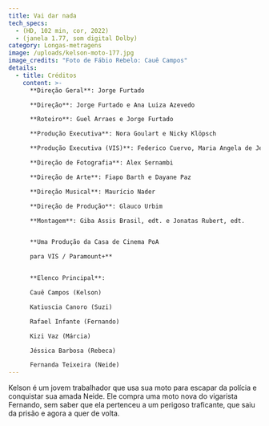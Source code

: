 ```yaml
---
title: Vai dar nada
tech_specs:
  - (HD, 102 min, cor, 2022)
  - (janela 1.77, som digital Dolby)
category: Longas-metragens
image: /uploads/kelson-moto-177.jpg
image_credits: "Foto de Fábio Rebelo: Cauê Campos"
details:
  - title: Créditos
    content: >-
      **Direção Geral**: Jorge Furtado

      **Direção**: Jorge Furtado e Ana Luiza Azevedo

      **Roteiro**: Guel Arraes e Jorge Furtado

      **Produção Executiva**: Nora Goulart e Nicky Klöpsch

      **Produção Executiva (VIS)**: Federico Cuervo, Maria Angela de Jesus e Tereza Gonzalez

      **Direção de Fotografia**: Alex Sernambi

      **Direção de Arte**: Fiapo Barth e Dayane Paz

      **Direção Musical**: Maurício Nader

      **Direção de Produção**: Glauco Urbim

      **Montagem**: Giba Assis Brasil, edt. e Jonatas Rubert, edt.


      **Uma Produção da Casa de Cinema PoA

      para VIS / Paramount+**


      **Elenco Principal**:

      Cauê Campos (Kelson)

      Katiuscia Canoro (Suzi)

      Rafael Infante (Fernando)

      Kizi Vaz (Márcia)

      Jéssica Barbosa (Rebeca)

      Fernanda Teixeira (Neide)
---
```

Kelson é um jovem trabalhador que usa sua moto para escapar da polícia e conquistar sua amada Neide. Ele compra uma moto nova do vigarista Fernando, sem saber que ela pertenceu a um perigoso traficante, que saiu da prisão e agora a quer de volta.